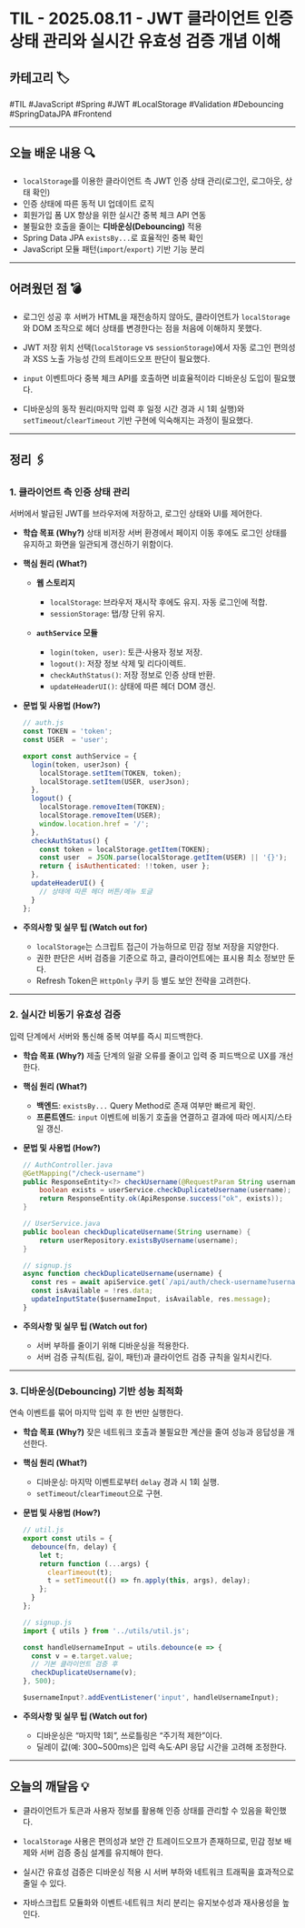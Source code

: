 # TIL - 2025.08.11 - JWT 클라이언트 인증 상태 관리와 실시간 유효성 검증 개념 이해

## 카테고리 🏷️

#TIL #JavaScript #Spring #JWT #LocalStorage #Validation #Debouncing #SpringDataJPA #Frontend

---

## 오늘 배운 내용 🔍

* `localStorage`를 이용한 클라이언트 측 JWT 인증 상태 관리(로그인, 로그아웃, 상태 확인)
* 인증 상태에 따른 동적 UI 업데이트 로직
* 회원가입 폼 UX 향상을 위한 실시간 중복 체크 API 연동
* 불필요한 호출을 줄이는 **디바운싱(Debouncing)** 적용
* Spring Data JPA `existsBy...`로 효율적인 중복 확인
* JavaScript 모듈 패턴(`import`/`export`) 기반 기능 분리

---

## 어려웠던 점 💣

* 로그인 성공 후 서버가 HTML을 재전송하지 않아도, 클라이언트가 `localStorage`와 DOM 조작으로 헤더 상태를 변경한다는 점을 처음에 이해하지 못했다.

* JWT 저장 위치 선택(`localStorage` vs `sessionStorage`)에서 자동 로그인 편의성과 XSS 노출 가능성 간의 트레이드오프 판단이 필요했다.

* `input` 이벤트마다 중복 체크 API를 호출하면 비효율적이라 디바운싱 도입이 필요했다.

* 디바운싱의 동작 원리(마지막 입력 후 일정 시간 경과 시 1회 실행)와 `setTimeout`/`clearTimeout` 기반 구현에 익숙해지는 과정이 필요했다.

---

## 정리 🖇️

### 1. 클라이언트 측 인증 상태 관리

서버에서 발급된 JWT를 브라우저에 저장하고, 로그인 상태와 UI를 제어한다.

* **학습 목표 (Why?)**
  상태 비저장 서버 환경에서 페이지 이동 후에도 로그인 상태를 유지하고 화면을 일관되게 갱신하기 위함이다.

* **핵심 원리 (What?)**

  * **웹 스토리지**

    * `localStorage`: 브라우저 재시작 후에도 유지. 자동 로그인에 적합.
    * `sessionStorage`: 탭/창 단위 유지.
  * **`authService` 모듈**

    * `login(token, user)`: 토큰·사용자 정보 저장.
    * `logout()`: 저장 정보 삭제 및 리다이렉트.
    * `checkAuthStatus()`: 저장 정보로 인증 상태 반환.
    * `updateHeaderUI()`: 상태에 따른 헤더 DOM 갱신.

* **문법 및 사용법 (How?)**

  ```javascript
  // auth.js
  const TOKEN = 'token';
  const USER  = 'user';

  export const authService = {
    login(token, userJson) {
      localStorage.setItem(TOKEN, token);
      localStorage.setItem(USER, userJson);
    },
    logout() {
      localStorage.removeItem(TOKEN);
      localStorage.removeItem(USER);
      window.location.href = '/';
    },
    checkAuthStatus() {
      const token = localStorage.getItem(TOKEN);
      const user  = JSON.parse(localStorage.getItem(USER) || '{}');
      return { isAuthenticated: !!token, user };
    },
    updateHeaderUI() {
      // 상태에 따른 헤더 버튼/메뉴 토글
    }
  };
  ```

* **주의사항 및 실무 팁 (Watch out for)**

  * `localStorage`는 스크립트 접근이 가능하므로 민감 정보 저장을 지양한다.
  * 권한 판단은 서버 검증을 기준으로 하고, 클라이언트에는 표시용 최소 정보만 둔다.
  * Refresh Token은 `HttpOnly` 쿠키 등 별도 보안 전략을 고려한다.

---

### 2. 실시간 비동기 유효성 검증

입력 단계에서 서버와 통신해 중복 여부를 즉시 피드백한다.

* **학습 목표 (Why?)**
  제출 단계의 일괄 오류를 줄이고 입력 중 피드백으로 UX를 개선한다.

* **핵심 원리 (What?)**

  * **백엔드**: `existsBy...` Query Method로 존재 여부만 빠르게 확인.
  * **프론트엔드**: `input` 이벤트에 비동기 호출을 연결하고 결과에 따라 메시지/스타일 갱신.

* **문법 및 사용법 (How?)**

  ```java
  // AuthController.java
  @GetMapping("/check-username")
  public ResponseEntity<?> checkUsername(@RequestParam String username) {
      boolean exists = userService.checkDuplicateUsername(username);
      return ResponseEntity.ok(ApiResponse.success("ok", exists));
  }

  // UserService.java
  public boolean checkDuplicateUsername(String username) {
      return userRepository.existsByUsername(username);
  }
  ```

  ```javascript
  // signup.js
  async function checkDuplicateUsername(username) {
    const res = await apiService.get(`/api/auth/check-username?username=${username}`);
    const isAvailable = !res.data;
    updateInputState($usernameInput, isAvailable, res.message);
  }
  ```

* **주의사항 및 실무 팁 (Watch out for)**

  * 서버 부하를 줄이기 위해 디바운싱을 적용한다.
  * 서버 검증 규칙(트림, 길이, 패턴)과 클라이언트 검증 규칙을 일치시킨다.

---

### 3. 디바운싱(Debouncing) 기반 성능 최적화

연속 이벤트를 묶어 마지막 입력 후 한 번만 실행한다.

* **학습 목표 (Why?)**
  잦은 네트워크 호출과 불필요한 계산을 줄여 성능과 응답성을 개선한다.

* **핵심 원리 (What?)**

  * 디바운싱: 마지막 이벤트로부터 `delay` 경과 시 1회 실행.
  * `setTimeout`/`clearTimeout`으로 구현.

* **문법 및 사용법 (How?)**

  ```javascript
  // util.js
  export const utils = {
    debounce(fn, delay) {
      let t;
      return function (...args) {
        clearTimeout(t);
        t = setTimeout(() => fn.apply(this, args), delay);
      };
    }
  };

  // signup.js
  import { utils } from '../utils/util.js';

  const handleUsernameInput = utils.debounce(e => {
    const v = e.target.value;
    // 기본 클라이언트 검증 후
    checkDuplicateUsername(v);
  }, 500);

  $usernameInput?.addEventListener('input', handleUsernameInput);
  ```

* **주의사항 및 실무 팁 (Watch out for)**

  * 디바운싱은 “마지막 1회”, 쓰로틀링은 “주기적 제한”이다.
  * 딜레이 값(예: 300\~500ms)은 입력 속도·API 응답 시간을 고려해 조정한다.

---

## 오늘의 깨달음 💡

* 클라이언트가 토큰과 사용자 정보를 활용해 인증 상태를 관리할 수 있음을 확인했다.

* `localStorage` 사용은 편의성과 보안 간 트레이드오프가 존재하므로, 민감 정보 배제와 서버 검증 중심 설계를 유지해야 한다.

* 실시간 유효성 검증은 디바운싱 적용 시 서버 부하와 네트워크 트래픽을 효과적으로 줄일 수 있다.

* 자바스크립트 모듈화와 이벤트·네트워크 처리 분리는 유지보수성과 재사용성을 높인다.
